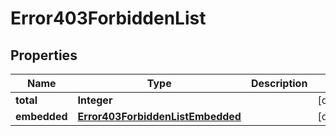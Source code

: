 

# Error403ForbiddenList


## Properties

| Name | Type | Description | Notes |
|------------ | ------------- | ------------- | -------------|
|**total** | **Integer** |  |  [optional] |
|**embedded** | [**Error403ForbiddenListEmbedded**](Error403ForbiddenListEmbedded.md) |  |  [optional] |



